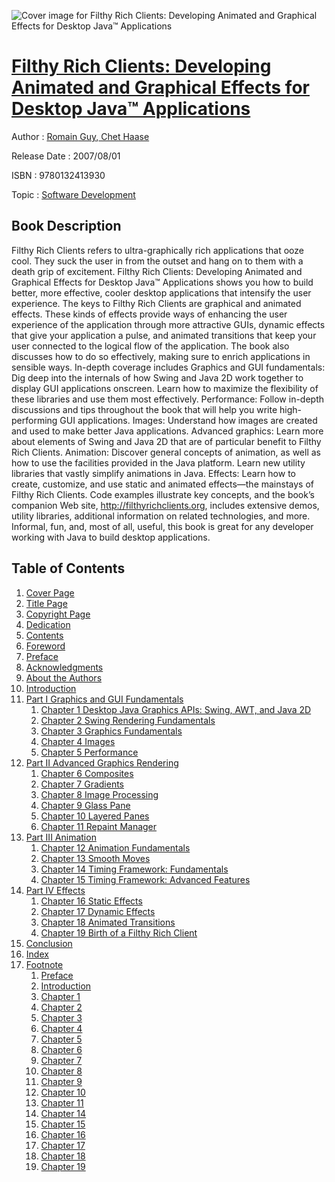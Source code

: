 ![Cover image for Filthy Rich Clients: Developing Animated and Graphical Effects for Desktop Java™ Applications](https://imgdetail.ebookreading.net/cover/cover/software_development/EB9780132413930.jpg)

[Filthy Rich Clients: Developing Animated and Graphical Effects for Desktop Java™ Applications](https://ebookreading.net/view/book/Filthy+Rich+Clients%3A+Developing+Animated+and+Graphical+Effects+for+Desktop+Java%E2%84%A2+Applications-EB9780132413930_1.html "Filthy Rich Clients: Developing Animated and Graphical Effects for Desktop Java™ Applications")
====================================================================================================================

Author : [Romain Guy](https://ebookreading.net/search/author/Romain+Guy),[ Chet Haase](https://ebookreading.net/search/author/+Chet+Haase)

Release Date : 2007/08/01

ISBN : 9780132413930

Topic : [Software Development](https://ebookreading.net/search/category/software-development)

Book Description
-----------------

Filthy Rich Clients refers to ultra-graphically rich applications that ooze cool. They suck the user in from the outset and hang on to them with a death grip of excitement. Filthy Rich Clients: Developing Animated and Graphical Effects for Desktop Java™ Applications shows you how to build better, more effective, cooler desktop applications that intensify the user experience.
The keys to Filthy Rich Clients are graphical and animated effects. These kinds of effects provide ways of enhancing the user experience of the application through more attractive GUIs, dynamic effects that give your application a pulse, and animated transitions that keep your user connected to the logical flow of the application. The book also discusses how to do so effectively, making sure to enrich applications in sensible ways.
In-depth coverage includes
Graphics and GUI fundamentals: Dig deep into the internals of how Swing and Java 2D work together to display GUI applications onscreen. Learn how to maximize the flexibility of these libraries and use them most effectively.
Performance: Follow in-depth discussions and tips throughout the book that will help you write high-performing GUI applications.
Images: Understand how images are created and used to make better Java applications.
Advanced graphics: Learn more about elements of Swing and Java 2D that are of particular benefit to Filthy Rich Clients.
Animation: Discover general concepts of animation, as well as how to use the facilities provided in the Java platform. Learn new utility libraries that vastly simplify animations in Java.
Effects: Learn how to create, customize, and use static and animated effects—the mainstays of Filthy Rich Clients.
Code examples illustrate key concepts, and the book’s companion Web site, http://filthyrichclients.org, includes extensive demos, utility libraries, additional information on related technologies, and more.
Informal, fun, and, most of all, useful, this book is great for any developer working with Java to build desktop applications.
              
Table of Contents
-----------------

1. [Cover Page](https://ebookreading.net/view/book/Filthy+Rich+Clients%3A+Developing+Animated+and+Graphical+Effects+for+Desktop+Java%E2%84%A2+Applications-EB9780132413930_1.html)
1. [Title Page](https://ebookreading.net/view/book/Filthy+Rich+Clients%3A+Developing+Animated+and+Graphical+Effects+for+Desktop+Java%E2%84%A2+Applications-EB9780132413930_3.html)
1. [Copyright Page](https://ebookreading.net/view/book/Filthy+Rich+Clients%3A+Developing+Animated+and+Graphical+Effects+for+Desktop+Java%E2%84%A2+Applications-EB9780132413930_4.html)
1. [Dedication](https://ebookreading.net/view/book/Filthy+Rich+Clients%3A+Developing+Animated+and+Graphical+Effects+for+Desktop+Java%E2%84%A2+Applications-EB9780132413930_5.html)
1. [Contents](https://ebookreading.net/view/book/Filthy+Rich+Clients%3A+Developing+Animated+and+Graphical+Effects+for+Desktop+Java%E2%84%A2+Applications-EB9780132413930_6.html)
1. [Foreword](https://ebookreading.net/view/book/Filthy+Rich+Clients%3A+Developing+Animated+and+Graphical+Effects+for+Desktop+Java%E2%84%A2+Applications-EB9780132413930_7.html#pref02)
1. [Preface](https://ebookreading.net/view/book/Filthy+Rich+Clients%3A+Developing+Animated+and+Graphical+Effects+for+Desktop+Java%E2%84%A2+Applications-EB9780132413930_8.html#pref03)
1. [Acknowledgments](https://ebookreading.net/view/book/Filthy+Rich+Clients%3A+Developing+Animated+and+Graphical+Effects+for+Desktop+Java%E2%84%A2+Applications-EB9780132413930_9.html#pref04)
1. [About the Authors](https://ebookreading.net/view/book/Filthy+Rich+Clients%3A+Developing+Animated+and+Graphical+Effects+for+Desktop+Java%E2%84%A2+Applications-EB9780132413930_10.html#pref05)
1. [Introduction](https://ebookreading.net/view/book/Filthy+Rich+Clients%3A+Developing+Animated+and+Graphical+Effects+for+Desktop+Java%E2%84%A2+Applications-EB9780132413930_11.html#ch00)
1. [Part I Graphics and GUI Fundamentals](https://ebookreading.net/view/book/Filthy+Rich+Clients%3A+Developing+Animated+and+Graphical+Effects+for+Desktop+Java%E2%84%A2+Applications-EB9780132413930_12.html#part01)
    1. [Chapter 1 Desktop Java Graphics APIs: Swing, AWT, and Java 2D](https://ebookreading.net/view/book/Filthy+Rich+Clients%3A+Developing+Animated+and+Graphical+Effects+for+Desktop+Java%E2%84%A2+Applications-EB9780132413930_13.html#ch01)
    1. [Chapter 2 Swing Rendering Fundamentals](https://ebookreading.net/view/book/Filthy+Rich+Clients%3A+Developing+Animated+and+Graphical+Effects+for+Desktop+Java%E2%84%A2+Applications-EB9780132413930_14.html#ch02)
    1. [Chapter 3 Graphics Fundamentals](https://ebookreading.net/view/book/Filthy+Rich+Clients%3A+Developing+Animated+and+Graphical+Effects+for+Desktop+Java%E2%84%A2+Applications-EB9780132413930_15.html#ch03)
    1. [Chapter 4 Images](https://ebookreading.net/view/book/Filthy+Rich+Clients%3A+Developing+Animated+and+Graphical+Effects+for+Desktop+Java%E2%84%A2+Applications-EB9780132413930_16.html#ch04)
    1. [Chapter 5 Performance](https://ebookreading.net/view/book/Filthy+Rich+Clients%3A+Developing+Animated+and+Graphical+Effects+for+Desktop+Java%E2%84%A2+Applications-EB9780132413930_17.html#ch05)
1. [Part II Advanced Graphics Rendering](https://ebookreading.net/view/book/Filthy+Rich+Clients%3A+Developing+Animated+and+Graphical+Effects+for+Desktop+Java%E2%84%A2+Applications-EB9780132413930_18.html#part02)
    1. [Chapter 6 Composites](https://ebookreading.net/view/book/Filthy+Rich+Clients%3A+Developing+Animated+and+Graphical+Effects+for+Desktop+Java%E2%84%A2+Applications-EB9780132413930_19.html#ch06)
    1. [Chapter 7 Gradients](https://ebookreading.net/view/book/Filthy+Rich+Clients%3A+Developing+Animated+and+Graphical+Effects+for+Desktop+Java%E2%84%A2+Applications-EB9780132413930_20.html#ch07)
    1. [Chapter 8 Image Processing](https://ebookreading.net/view/book/Filthy+Rich+Clients%3A+Developing+Animated+and+Graphical+Effects+for+Desktop+Java%E2%84%A2+Applications-EB9780132413930_21.html#ch08)
    1. [Chapter 9 Glass Pane](https://ebookreading.net/view/book/Filthy+Rich+Clients%3A+Developing+Animated+and+Graphical+Effects+for+Desktop+Java%E2%84%A2+Applications-EB9780132413930_22.html#ch09)
    1. [Chapter 10 Layered Panes](https://ebookreading.net/view/book/Filthy+Rich+Clients%3A+Developing+Animated+and+Graphical+Effects+for+Desktop+Java%E2%84%A2+Applications-EB9780132413930_23.html#ch10)
    1. [Chapter 11 Repaint Manager](https://ebookreading.net/view/book/Filthy+Rich+Clients%3A+Developing+Animated+and+Graphical+Effects+for+Desktop+Java%E2%84%A2+Applications-EB9780132413930_24.html#ch11)
1. [Part III Animation](https://ebookreading.net/view/book/Filthy+Rich+Clients%3A+Developing+Animated+and+Graphical+Effects+for+Desktop+Java%E2%84%A2+Applications-EB9780132413930_25.html#part03)
    1. [Chapter 12 Animation Fundamentals](https://ebookreading.net/view/book/Filthy+Rich+Clients%3A+Developing+Animated+and+Graphical+Effects+for+Desktop+Java%E2%84%A2+Applications-EB9780132413930_26.html#ch12)
    1. [Chapter 13 Smooth Moves](https://ebookreading.net/view/book/Filthy+Rich+Clients%3A+Developing+Animated+and+Graphical+Effects+for+Desktop+Java%E2%84%A2+Applications-EB9780132413930_27.html#ch13)
    1. [Chapter 14 Timing Framework: Fundamentals](https://ebookreading.net/view/book/Filthy+Rich+Clients%3A+Developing+Animated+and+Graphical+Effects+for+Desktop+Java%E2%84%A2+Applications-EB9780132413930_28.html#ch14)
    1. [Chapter 15 Timing Framework: Advanced Features](https://ebookreading.net/view/book/Filthy+Rich+Clients%3A+Developing+Animated+and+Graphical+Effects+for+Desktop+Java%E2%84%A2+Applications-EB9780132413930_29.html#ch15)
1. [Part IV Effects](https://ebookreading.net/view/book/Filthy+Rich+Clients%3A+Developing+Animated+and+Graphical+Effects+for+Desktop+Java%E2%84%A2+Applications-EB9780132413930_30.html#part04)
    1. [Chapter 16 Static Effects](https://ebookreading.net/view/book/Filthy+Rich+Clients%3A+Developing+Animated+and+Graphical+Effects+for+Desktop+Java%E2%84%A2+Applications-EB9780132413930_31.html#ch16)
    1. [Chapter 17 Dynamic Effects](https://ebookreading.net/view/book/Filthy+Rich+Clients%3A+Developing+Animated+and+Graphical+Effects+for+Desktop+Java%E2%84%A2+Applications-EB9780132413930_32.html#ch17)
    1. [Chapter 18 Animated Transitions](https://ebookreading.net/view/book/Filthy+Rich+Clients%3A+Developing+Animated+and+Graphical+Effects+for+Desktop+Java%E2%84%A2+Applications-EB9780132413930_33.html#ch18)
    1. [Chapter 19 Birth of a Filthy Rich Client](https://ebookreading.net/view/book/Filthy+Rich+Clients%3A+Developing+Animated+and+Graphical+Effects+for+Desktop+Java%E2%84%A2+Applications-EB9780132413930_34.html#ch19)
1. [Conclusion](https://ebookreading.net/view/book/Filthy+Rich+Clients%3A+Developing+Animated+and+Graphical+Effects+for+Desktop+Java%E2%84%A2+Applications-EB9780132413930_35.html#app01)
1. [Index](https://ebookreading.net/view/book/Filthy+Rich+Clients%3A+Developing+Animated+and+Graphical+Effects+for+Desktop+Java%E2%84%A2+Applications-EB9780132413930_36.html#index)
1. [Footnote](https://ebookreading.net/view/book/Filthy+Rich+Clients%3A+Developing+Animated+and+Graphical+Effects+for+Desktop+Java%E2%84%A2+Applications-EB9780132413930_37.html)
    1. [Preface](https://ebookreading.net/view/book/Filthy+Rich+Clients%3A+Developing+Animated+and+Graphical+Effects+for+Desktop+Java%E2%84%A2+Applications-EB9780132413930_37.html#ftn.pref03fn01)
    1. [Introduction](https://ebookreading.net/view/book/Filthy+Rich+Clients%3A+Developing+Animated+and+Graphical+Effects+for+Desktop+Java%E2%84%A2+Applications-EB9780132413930_37.html#ftn.ch00fn01)
    1. [Chapter 1](https://ebookreading.net/view/book/Filthy+Rich+Clients%3A+Developing+Animated+and+Graphical+Effects+for+Desktop+Java%E2%84%A2+Applications-EB9780132413930_37.html#ftn.ch01fn02)
    1. [Chapter 2](https://ebookreading.net/view/book/Filthy+Rich+Clients%3A+Developing+Animated+and+Graphical+Effects+for+Desktop+Java%E2%84%A2+Applications-EB9780132413930_37.html#ftn.ch02fn01)
    1. [Chapter 3](https://ebookreading.net/view/book/Filthy+Rich+Clients%3A+Developing+Animated+and+Graphical+Effects+for+Desktop+Java%E2%84%A2+Applications-EB9780132413930_37.html#ftn.ch03fn01)
    1. [Chapter 4](https://ebookreading.net/view/book/Filthy+Rich+Clients%3A+Developing+Animated+and+Graphical+Effects+for+Desktop+Java%E2%84%A2+Applications-EB9780132413930_37.html#ftn.ch04fn01)
    1. [Chapter 5](https://ebookreading.net/view/book/Filthy+Rich+Clients%3A+Developing+Animated+and+Graphical+Effects+for+Desktop+Java%E2%84%A2+Applications-EB9780132413930_37.html#ftn.ch05fn01)
    1. [Chapter 6](https://ebookreading.net/view/book/Filthy+Rich+Clients%3A+Developing+Animated+and+Graphical+Effects+for+Desktop+Java%E2%84%A2+Applications-EB9780132413930_37.html#ftn.ch06fn01)
    1. [Chapter 7](https://ebookreading.net/view/book/Filthy+Rich+Clients%3A+Developing+Animated+and+Graphical+Effects+for+Desktop+Java%E2%84%A2+Applications-EB9780132413930_37.html#ftn.ch07fn01)
    1. [Chapter 8](https://ebookreading.net/view/book/Filthy+Rich+Clients%3A+Developing+Animated+and+Graphical+Effects+for+Desktop+Java%E2%84%A2+Applications-EB9780132413930_37.html#ftn.ch08fn01)
    1. [Chapter 9](https://ebookreading.net/view/book/Filthy+Rich+Clients%3A+Developing+Animated+and+Graphical+Effects+for+Desktop+Java%E2%84%A2+Applications-EB9780132413930_37.html#ftn.ch09fn01)
    1. [Chapter 10](https://ebookreading.net/view/book/Filthy+Rich+Clients%3A+Developing+Animated+and+Graphical+Effects+for+Desktop+Java%E2%84%A2+Applications-EB9780132413930_37.html#ftn.ch12fn01)
    1. [Chapter 11](https://ebookreading.net/view/book/Filthy+Rich+Clients%3A+Developing+Animated+and+Graphical+Effects+for+Desktop+Java%E2%84%A2+Applications-EB9780132413930_37.html#ftn.ch13fn01)
    1. [Chapter 14](https://ebookreading.net/view/book/Filthy+Rich+Clients%3A+Developing+Animated+and+Graphical+Effects+for+Desktop+Java%E2%84%A2+Applications-EB9780132413930_37.html#ftn.ch14fn01)
    1. [Chapter 15](https://ebookreading.net/view/book/Filthy+Rich+Clients%3A+Developing+Animated+and+Graphical+Effects+for+Desktop+Java%E2%84%A2+Applications-EB9780132413930_37.html#ftn.ch15fn01)
    1. [Chapter 16](https://ebookreading.net/view/book/Filthy+Rich+Clients%3A+Developing+Animated+and+Graphical+Effects+for+Desktop+Java%E2%84%A2+Applications-EB9780132413930_37.html#ftn.ch16fn01)
    1. [Chapter 17](https://ebookreading.net/view/book/Filthy+Rich+Clients%3A+Developing+Animated+and+Graphical+Effects+for+Desktop+Java%E2%84%A2+Applications-EB9780132413930_37.html#ftn.ch17fn01)
    1. [Chapter 18](https://ebookreading.net/view/book/Filthy+Rich+Clients%3A+Developing+Animated+and+Graphical+Effects+for+Desktop+Java%E2%84%A2+Applications-EB9780132413930_37.html#ftn.ch18fn01)
    1. [Chapter 19](https://ebookreading.net/view/book/Filthy+Rich+Clients%3A+Developing+Animated+and+Graphical+Effects+for+Desktop+Java%E2%84%A2+Applications-EB9780132413930_37.html#ftn.ch19fn01)
